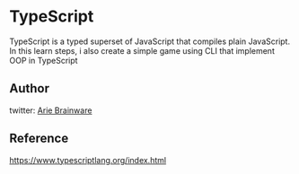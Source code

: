 # TypeScript
TypeScript is a typed superset of JavaScript that compiles plain JavaScript. In this learn steps, i also create a simple game using CLI that implement OOP in TypeScript

## Author
twitter: [Arie Brainware](https://twitter.com/_nobody404)

## Reference

https://www.typescriptlang.org/index.html